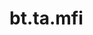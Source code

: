 <div itemscope itemtype="http://developers.google.com/ReferenceObject">
<meta itemprop="name" content="bt.ta.mfi" />
<meta itemprop="path" content="Stable" />
</div>

# bt.ta.mfi

<!-- Insert buttons and diff -->

<table class="tfo-notebook-buttons tfo-api nocontent" align="left">

</table>





<pre class="devsite-click-to-copy prettyprint lang-py tfo-signature-link">
<code>bt.ta.mfi(
    *args, **kwargs
) -> np.array
</code></pre>



<!-- Placeholder for "Used in" -->
